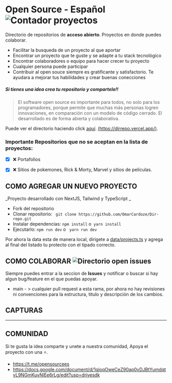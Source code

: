 # Open Source - Español  <img alt="Contador proyectos" src="https://img.shields.io/badge/Proyectos-1-orange"/>

Directorio de repositorios de **acceso abierto**. Proyectos en donde puedes colaborar.

* Facilitar la busqueda de un proyecto al que aportar
* Encontrar un proyecto que te guste y se adapte a tu stack tecnológico
* Encontrar colaboradores o equipo para hacer crecer tu proyecto
* Cualquier persona puede participar
* Contribuir al open souce siempre es gratificante y satisfactorio. Te ayudara a mejorar tus habilidades y crear buenas conecciones

##### Si tienes una idea crea tu repositorio y compartelo!!

> El software open source es importante para todos, no solo para los programadores, porque permite que muchas más personas logren innovaciones, en comparación con un modelo de código cerrado. El desarrollado es de forma abierta y colaborativa.

Puede ver el directorio haciendo click [aquí](https://dirrepo.vercel.app/).
[(https://dirrepo.vercel.app/)](https://dirrepo.vercel.app/).

### **Importante** Repositorios que no se aceptan en la lista de proyectos: 

- [x] ❌ Portafolios
- [x] ❌ Sitios de pokemones, Rick & Morty, Marvel y sitios de películas. 


## **COMO AGREGAR UN NUEVO PROYECTO**

_Proyecto desarrollado con NextJS, Tailwind y TypeScript _

- Fork del repositorio
- Clonar repositorio: ` git clone https://github.com/OmarCardoze/Dir-repo.git`
- Instalar dependencias: `npm install` o` yarn install`
- Ejecutarlo: `npm run dev` o ` yarn run dev`

Por ahora la data esta de manera local, dirigete a [data/projects.ts](https://github.com/OmarCardoze/Dir-repo/blob/main/data/projects.ts) y agrega al final del listado tu protecto con el tipado correcto.


## **COMO COLABORAR** <img alt="Directorio open issues" src="https://img.shields.io/bitbucket/issues/OmarCardoze/Dir-repo?style=flat-square">

Siempre puedes entrar a la seccion de **Issues** y notificar o buscar si hay algun bug/feature en el que puedas apoyar.

- main - > cualquier pull request a esta rama, por ahora no hay revisiones ni convenciones para la estructura, titulo y descripción de los cambios.


## **CAPTURAS**

---

## **COMUNIDAD**

Si te gusta la idea comparte y unete a nuestra comunidad, Apoya el proyecto con una ⭐.

- https://t.me/opensourcees
- https://docs.google.com/document/d/1qjoqOweCeZ90ap0vDJBtYumdqtvL9NGmKuvNlEe6rLg/edit?usp=drivesdk


